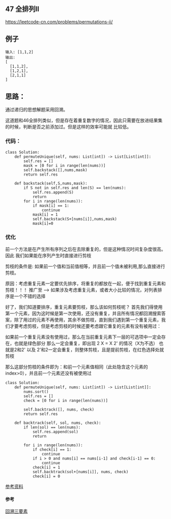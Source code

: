 ##  47 全排列II  

https://leetcode-cn.com/problems/permutations-ii/

## 例子
```
输入: [1,1,2]
输出:
[
  [1,1,2],
  [1,2,1],
  [2,1,1]
]

```

## 思路：

通过递归的思想解题采用回溯。

这道题和46全排列类似，但是存在着重复数字的情况，因此只需要在放进结果集的时候，判断是否之前添加过。但是这样的效率可能就
比较低。
 
### 代码：

```
class Solution:
    def permuteUnique(self, nums: List[int]) -> List[List[int]]:
        self.res = []
        mask = [0 for i in range(len(nums))]
        self.backstack([],nums,mask)
        return self.res

    def backstack(self,S,nums,mask):
        if S not in self.res and len(S) == len(nums):
            self.res.append(S)
            return 
        for i in range(len(nums)):
            if mask[i] == 1:
                continue
            mask[i] = 1
            self.backstack(S+[nums[i]],nums,mask)
            mask[i]=0

```

### 优化

前一个方法是在产生所有序列之后在去除重复的，但是这种情况时间复杂度很高。因此
我们如果能在序列产生时直接进行剪枝

剪枝的条件是: 如果前一个值和当前值相等，并且前一个值未被利用,那么直接进行剪枝。

原因：考虑重复元素一定要优先排序，将重复的都放在一起，便于找到重复元素和剪枝！！！
推广至 --> 如果涉及考虑重复元素，或者大小比较的情况，对列表排序是一个不错的选择

好了，我们知道要排序，重复元素要剪枝，那么该如何剪枝呢？
首先我们得使用第一个元素，因为这时候是第一次使用，还没有重复，并且所有情况都回溯搜索答案，除了用过的元素不再使用，其余不做剪枝，直到我们遇到第一个重复元素，我们才要考虑剪枝，但是考虑剪枝的时候还要考虑跟它重复的元素有没有被用过：


 如果前一个重复元素没有使用过，那么在当前重复元素下一层的可选项中一定会存在，也就是绿色部分
 那么一定会重复，即出现 2 X = X 2' 的情况（X为不选）
 也就是2和2' 以及 2'和2一定会重复，则整体剪枝，且是提前剪枝，在红色选择处就剪枝
 
 那么这部分剪枝的条件即为：和前一个元素值相同（此处隐含这个元素的index>0），并且前一个元素还没有被使用过
 
 
 ```
 class Solution:
     def permuteUnique(self, nums: List[int]) -> List[List[int]]:
         nums.sort()
         self.res = []
         check = [0 for i in range(len(nums))]
         
         self.backtrack([], nums, check)
         return self.res
         
     def backtrack(self, sol, nums, check):
         if len(sol) == len(nums):
             self.res.append(sol)
             return
         
         for i in range(len(nums)):
             if check[i] == 1:
                 continue
             if i > 0 and nums[i] == nums[i-1] and check[i-1] == 0:
                 continue
             check[i] = 1
             self.backtrack(sol+[nums[i]], nums, check)
             check[i] = 0
 
 ```
 
 
 [参考资料](https://leetcode-cn.com/problems/permutations-ii/solution/hot-100-47quan-pai-lie-ii-python3-hui-su-kao-lu-zh/)
 
 
 
 #### 参考
 
 [回溯三要素](https://leetcode-cn.com/problems/permutations-ii/solution/hot-100-47quan-pai-lie-ii-python3-hui-su-kao-lu-zh/)